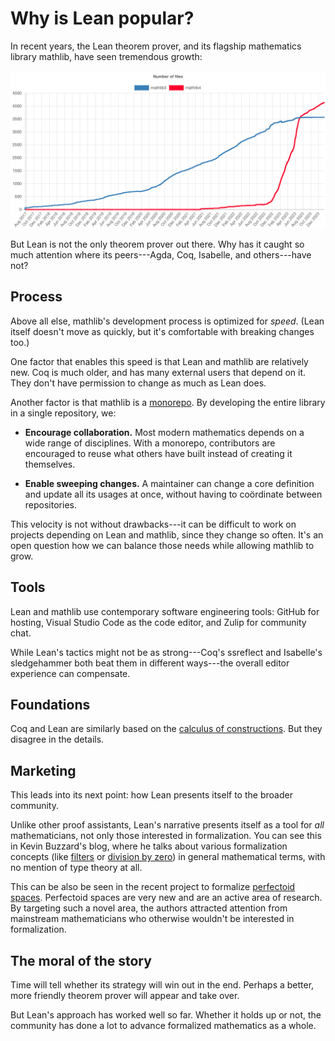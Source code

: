 # Why is Lean popular?

In recent years, the Lean theorem prover, and its flagship mathematics library mathlib, have seen tremendous growth:

![Number of files in mathlib, showing a steady upward trend, ending at over 4000 in January 2024.](/images/2024/lean-popular/lean-number-of-files.png)

But Lean is not the only theorem prover out there.
Why has it caught so much attention where its peers---Agda, Coq, Isabelle, and others---have not?

## Process

Above all else, mathlib's development process is optimized for *speed*.
(Lean itself doesn't move as quickly, but it's comfortable with breaking changes too.)

One factor that enables this speed is that Lean and mathlib are relatively new.
Coq is much older, and has many external users that depend on it.
They don't have permission to change as much as Lean does.

Another factor is that mathlib is a [monorepo].
By developing the entire library in a single repository, we:

-   **Encourage collaboration.**
    Most modern mathematics depends on a wide range of disciplines.
    With a monorepo, contributors are encouraged to reuse what others have built instead of creating it themselves.

-   **Enable sweeping changes.**
    A maintainer can change a core definition and update all its usages at once, without having to coördinate between repositories.

This velocity is not without drawbacks---it can be difficult to work on projects depending on Lean and mathlib, since they change so often.
It's an open question how we can balance those needs while allowing mathlib to grow.

[monorepo]: https://en.wikipedia.org/wiki/Monorepo

## Tools

Lean and mathlib use contemporary software engineering tools: GitHub for hosting, Visual Studio Code as the code editor, and Zulip for community chat.

While Lean's tactics might not be as strong---Coq's ssreflect and Isabelle's sledgehammer both beat them in different ways---the overall editor experience can compensate.

## Foundations

Coq and Lean are similarly based on the [calculus of constructions].
But they disagree in the details.

[calculus of constructions]: https://en.wikipedia.org/wiki/Calculus_of_constructions

## Marketing

This leads into its next point: how Lean presents itself to the broader community.

Unlike other proof assistants, Lean's narrative presents itself as a tool for *all* mathematicians, not only those interested in formalization.
You can see this in Kevin Buzzard's blog, where he talks about various formalization concepts (like [filters] or [division by zero]) in general mathematical terms, with no mention of type theory at all.

This can be also be seen in the recent project to formalize [perfectoid spaces].
Perfectoid spaces are very new and are an active area of research.
By targeting such a novel area, the authors attracted attention from mainstream mathematicians who otherwise wouldn't be interested in formalization.

[filters]: https://xenaproject.wordpress.com/2021/02/18/formalising-mathematics-workshop-5-filters/
[division by zero]: https://xenaproject.wordpress.com/2020/07/05/division-by-zero-in-type-theory-a-faq/
[perfectoid spaces]: https://leanprover-community.github.io/lean-perfectoid-spaces/

## The moral of the story

Time will tell whether its strategy will win out in the end.
Perhaps a better, more friendly theorem prover will appear and take over.

But Lean's approach has worked well so far.
Whether it holds up or not, the community has done a lot to advance formalized mathematics as a whole.
